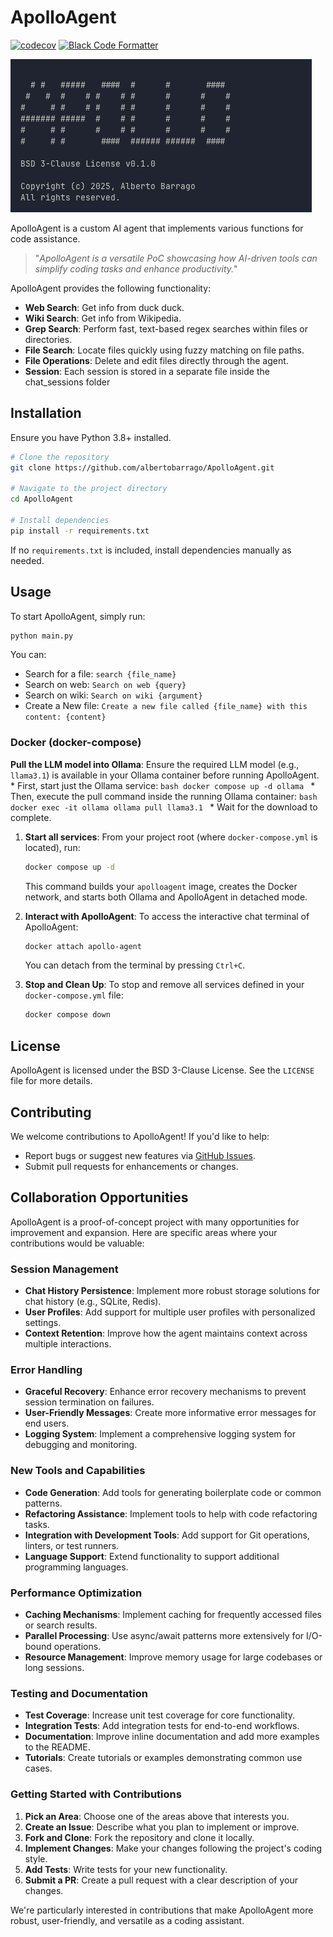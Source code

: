 # ApolloAgent
[![codecov](https://codecov.io/gh/AlbertoBarrago/ApolloAgent/graph/badge.svg?token=SD0LGLSUY6)](https://codecov.io/gh/AlbertoBarrago/ApolloAgent)
[![Black Code Formatter](https://github.com/AlbertoBarrago/ApolloAgent/actions/workflows/black.yml/badge.svg)](https://github.com/AlbertoBarrago/ApolloAgent/actions/workflows/black.yml)

![img.png](screen.png)

ApolloAgent is a custom AI agent that implements various functions for code assistance.

> "_ApolloAgent is a versatile PoC showcasing how AI-driven tools can simplify coding tasks and enhance productivity._"

ApolloAgent provides the following functionality:

- **Web Search**: Get info from duck duck.
- **Wiki Search**: Get info from Wikipedia.
- **Grep Search**: Perform fast, text-based regex searches within files or directories.
- **File Search**: Locate files quickly using fuzzy matching on file paths.
- **File Operations**: Delete and edit files directly through the agent.
- **Session**: Each session is stored in a separate file inside the chat_sessions folder 

## Installation

Ensure you have Python 3.8+ installed.

```bash
# Clone the repository
git clone https://github.com/albertobarrago/ApolloAgent.git

# Navigate to the project directory
cd ApolloAgent

# Install dependencies
pip install -r requirements.txt
```

If no `requirements.txt` is included, install dependencies manually as needed.

## Usage

To start ApolloAgent, simply run:

```bash
python main.py
```

You can:
- Search for a file: `search {file_name}`
- Search on web: `Search on web {query}`
- Search on wiki: `Search on wiki {argument}`
- Create a New file: `Create a new file called {file_name} with this content: {content}`

### Docker (docker-compose)
**Pull the LLM model into Ollama**:
    Ensure the required LLM model (e.g., `llama3.1`) is available in your Ollama container before running ApolloAgent.
    * First, start just the Ollama service:
        ```bash
        docker compose up -d ollama
        ```
    * Then, execute the pull command inside the running Ollama container:
        ```bash
        docker exec -it ollama ollama pull llama3.1
        ```
    * Wait for the download to complete.

1. **Start all services**:
    From your project root (where `docker-compose.yml` is located), run:
    ```bash
    docker compose up -d
    ```
    This command builds your `apolloagent` image, creates the Docker network, and starts both Ollama and ApolloAgent in detached mode.

2. **Interact with ApolloAgent**:
    To access the interactive chat terminal of ApolloAgent:
    ```bash
    docker attach apollo-agent
    ```
    You can detach from the terminal by pressing `Ctrl+C`.

3. **Stop and Clean Up**:
    To stop and remove all services defined in your `docker-compose.yml` file:
    ```bash
    docker compose down
    ```

## License

ApolloAgent is licensed under the BSD 3-Clause License. See the `LICENSE` file for more details.

## Contributing

We welcome contributions to ApolloAgent! If you'd like to help:
- Report bugs or suggest new features via [GitHub Issues](https://github.com/AlbertoBarrago/Apollo-Agent/issues).
- Submit pull requests for enhancements or changes.

## Collaboration Opportunities

ApolloAgent is a proof-of-concept project with many opportunities for improvement and expansion. Here are specific areas where your contributions would be valuable:

### Session Management
- **Chat History Persistence**: Implement more robust storage solutions for chat history (e.g., SQLite, Redis).
- **User Profiles**: Add support for multiple user profiles with personalized settings.
- **Context Retention**: Improve how the agent maintains context across multiple interactions.

### Error Handling
- **Graceful Recovery**: Enhance error recovery mechanisms to prevent session termination on failures.
- **User-Friendly Messages**: Create more informative error messages for end users.
- **Logging System**: Implement a comprehensive logging system for debugging and monitoring.

### New Tools and Capabilities
- **Code Generation**: Add tools for generating boilerplate code or common patterns.
- **Refactoring Assistance**: Implement tools to help with code refactoring tasks.
- **Integration with Development Tools**: Add support for Git operations, linters, or test runners.
- **Language Support**: Extend functionality to support additional programming languages.

### Performance Optimization
- **Caching Mechanisms**: Implement caching for frequently accessed files or search results.
- **Parallel Processing**: Use async/await patterns more extensively for I/O-bound operations.
- **Resource Management**: Improve memory usage for large codebases or long sessions.

### Testing and Documentation
- **Test Coverage**: Increase unit test coverage for core functionality.
- **Integration Tests**: Add integration tests for end-to-end workflows.
- **Documentation**: Improve inline documentation and add more examples to the README.
- **Tutorials**: Create tutorials or examples demonstrating common use cases.

### Getting Started with Contributions

1. **Pick an Area**: Choose one of the areas above that interests you.
2. **Create an Issue**: Describe what you plan to implement or improve.
3. **Fork and Clone**: Fork the repository and clone it locally.
4. **Implement Changes**: Make your changes following the project's coding style.
5. **Add Tests**: Write tests for your new functionality.
6. **Submit a PR**: Create a pull request with a clear description of your changes.

We're particularly interested in contributions that make ApolloAgent more robust, user-friendly, and versatile as a coding assistant.
